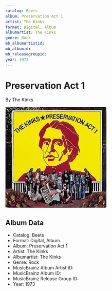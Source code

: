 ```yaml
---
catalog: Beets
album: Preservation Act 1
artist: The Kinks
format: Digital, Album
albumartist: The Kinks
genre: Rock
mb_albumartistid: 
mb_albumid: 
mb_releasegroupid: 
year: 1973
---
```


# Preservation Act 1

By The Kinks

![](../../assets/beetscovers/The_Kinks-Preservation_Act_1.jpg)

## Album Data

- Catalog: Beets
- Format: Digital, Album
- Album: Preservation Act 1
- Artist: The Kinks
- Albumartist: The Kinks
- Genre: Rock
- MusicBrainz Album Artist ID: 
- MusicBrainz Album ID: 
- MusicBrainz Release Group ID: 
- Year: 1973

